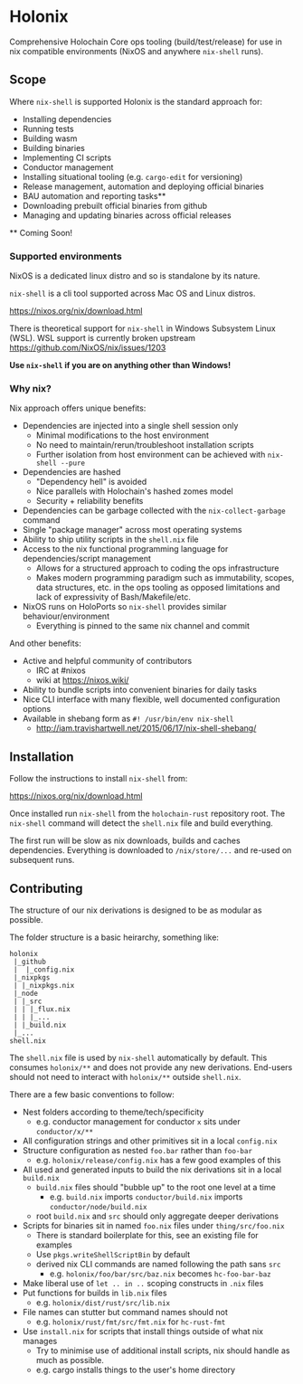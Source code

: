 # Holonix

Comprehensive Holochain Core ops tooling (build/test/release) for use in nix compatible environments (NixOS and anywhere `nix-shell` runs).

## Scope

Where `nix-shell` is supported Holonix is the standard approach for:

- Installing dependencies
- Running tests
- Building wasm
- Building binaries
- Implementing CI scripts
- Conductor management
- Installing situational tooling (e.g. `cargo-edit` for versioning)
- Release management, automation and deploying official binaries
- BAU automation and reporting tasks**
- Downloading prebuilt official binaries from github
- Managing and updating binaries across official releases

** Coming Soon!

### Supported environments

NixOS is a dedicated linux distro and so is standalone by its nature.

`nix-shell` is a cli tool supported across Mac OS and Linux distros.

https://nixos.org/nix/download.html

There is theoretical support for `nix-shell` in Windows Subsystem Linux (WSL).
WSL support is currently broken upstream https://github.com/NixOS/nix/issues/1203

**Use `nix-shell` if you are on anything other than Windows!**

### Why nix?

Nix approach offers unique benefits:

- Dependencies are injected into a single shell session only
  - Minimal modifications to the host environment
  - No need to maintain/rerun/troubleshoot installation scripts
  - Further isolation from host environment can be achieved with `nix-shell --pure`
- Dependencies are hashed
  - "Dependency hell" is avoided
  - Nice parallels with Holochain's hashed zomes model
  - Security + reliability benefits
- Dependencies can be garbage collected with the `nix-collect-garbage` command
- Single "package manager" across most operating systems
- Ability to ship utility scripts in the `shell.nix` file
- Access to the nix functional programming language for dependencies/script management
  - Allows for a structured approach to coding the ops infrastructure
  - Makes modern programming paradigm such as immutability, scopes, data structures, etc. in the ops tooling as opposed limitations and lack of expressivity of Bash/Makefile/etc.
- NixOS runs on HoloPorts so `nix-shell` provides similar behaviour/environment
  - Everything is pinned to the same nix channel and commit

And other benefits:

- Active and helpful community of contributors
  - IRC at #nixos
  - wiki at https://nixos.wiki/
- Ability to bundle scripts into convenient binaries for daily tasks
- Nice CLI interface with many flexible, well documented configuration options
- Available in shebang form as `#! /usr/bin/env nix-shell`
  - http://iam.travishartwell.net/2015/06/17/nix-shell-shebang/

## Installation

Follow the instructions to install `nix-shell` from:

https://nixos.org/nix/download.html

Once installed run `nix-shell` from the `holochain-rust` repository root.
The `nix-shell` command will detect the `shell.nix` file and build everything.

The first run will be slow as nix downloads, builds and caches dependencies.
Everything is downloaded to `/nix/store/...` and re-used on subsequent runs.

## Contributing

The structure of our nix derivations is designed to be as modular as possible.

The folder structure is a basic heirarchy, something like:

```
holonix
 |_github
 |  |_config.nix
 |_nixpkgs
 | |_nixpkgs.nix
 |_node
 | |_src
 | | |_flux.nix
 | | |_...
 | |_build.nix
 |_...
shell.nix
```

The `shell.nix` file is used by `nix-shell` automatically by default.
This consumes `holonix/**` and does not provide any new derivations.
End-users should not need to interact with `holonix/**` outside `shell.nix`.

There are a few basic conventions to follow:

- Nest folders according to theme/tech/specificity
  - e.g. conductor management for conductor `x` sits under `conductor/x/**`
- All configuration strings and other primitives sit in a local `config.nix`
- Structure configuration as nested `foo.bar` rather than `foo-bar`
  - e.g. `holonix/release/config.nix` has a few good examples of this
- All used and generated inputs to build the nix derivations sit in a local `build.nix`
  - `build.nix` files should "bubble up" to the root one level at a time
    - e.g. `build.nix` imports `conductor/build.nix` imports `conductor/node/build.nix`
  - root `build.nix` and `src` should only aggregate deeper derivations
- Scripts for binaries sit in named `foo.nix` files under `thing/src/foo.nix`
  - There is standard boilerplate for this, see an existing file for examples
  - Use `pkgs.writeShellScriptBin` by default
  - derived nix CLI commands are named following the path sans `src`
    - e.g. `holonix/foo/bar/src/baz.nix` becomes `hc-foo-bar-baz`
- Make liberal use of `let .. in ..` scoping constructs in `.nix` files
- Put functions for builds in `lib.nix` files
  - e.g. `holonix/dist/rust/src/lib.nix`
- File names can stutter but command names should not
  - e.g. `holonix/rust/fmt/src/fmt.nix` for `hc-rust-fmt`
- Use `install.nix` for scripts that install things outside of what nix manages
  - Try to minimise use of additional install scripts, nix should handle as
    much as possible.
  - e.g. cargo installs things to the user's home directory
